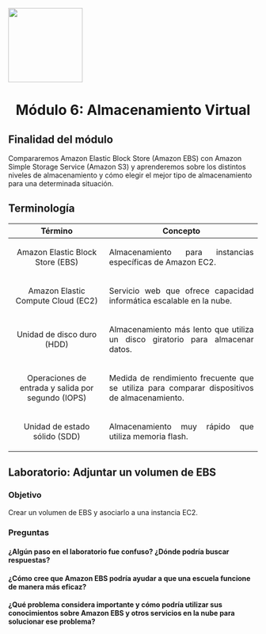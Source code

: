 <p align="left">
  <img src="https://semanadelcannabis.cayetano.edu.pe/assets/img/logo-upch.png" width="150">
  <h1 align="center">Módulo 6: Almacenamiento Virtual</h1>
</p>

## Finalidad del módulo
Compararemos Amazon Elastic Block Store (Amazon EBS) con Amazon Simple Storage Service (Amazon S3) y aprenderemos sobre los distintos niveles de almacenamiento y cómo elegir el mejor tipo de almacenamiento para una determinada situación.

## Terminología
| Término  | Concepto  |
| :------------: | :------------: |
| Amazon Elastic Block Store (EBS)  | <p align="justify">Almacenamiento para instancias específicas de Amazon EC2.</p>  |
| Amazon Elastic Compute Cloud (EC2)  | <p align="justify">Servicio web que ofrece capacidad informática escalable en la nube.</p>  |
| Unidad de disco duro (HDD)  |  <p align="justify">Almacenamiento más lento que utiliza un disco giratorio para almacenar datos.</p> |
| Operaciones de entrada y salida por segundo (IOPS)  |  <p align="justify">Medida de rendimiento frecuente que se utiliza para comparar dispositivos de almacenamiento.</p> |
| Unidad de estado sólido (SDD)  | <p align="justify">Almacenamiento muy rápido que utiliza memoria flash.</p>  |

## Laboratorio: Adjuntar un volumen de EBS
### Objetivo
Crear un volumen de EBS y asociarlo a una instancia EC2.

### Preguntas
#### ¿Algún paso en el laboratorio fue confuso? ¿Dónde podría buscar respuestas?
#### ¿Cómo cree que Amazon EBS podría ayudar a que una escuela funcione de manera más eficaz?
#### ¿Qué problema considera importante y cómo podría utilizar sus conocimientos sobre Amazon EBS y otros servicios en la nube para solucionar ese problema?
